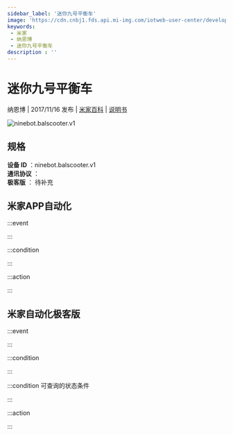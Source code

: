 ```yaml
---
sidebar_label: '迷你九号平衡车'
image: 'https://cdn.cnbj1.fds.api.mi-img.com/iotweb-user-center/developer_1678870888427SII2yfJL.png?GalaxyAccessKeyId=AKVGLQWBOVIRQ3XLEW&Expires=9223372036854775807&Signature=OD61P3y3UsaokllZsPBuJcY3OEs='
keywords: 
 - 米家
 - 纳恩博
 - 迷你九号平衡车
description : ''
---
```

# 迷你九号平衡车

纳恩博 | 2017/11/16 发布 | [米家百科](https://home.mi.com/webapp/content/baike/product/index.html?model=ninebot.balscooter.v1) | [说明书](https://home.mi.com/views/introduction.html?model=ninebot.balscooter.v1&region=cn)

![ninebot.balscooter.v1](https://cdn.cnbj1.fds.api.mi-img.com/iotweb-user-center/developer_1678870888427SII2yfJL.png?GalaxyAccessKeyId=AKVGLQWBOVIRQ3XLEW&Expires=9223372036854775807&Signature=OD61P3y3UsaokllZsPBuJcY3OEs=)

## 规格  
> 
**设备 ID** ：ninebot.balscooter.v1  
**通讯协议** ：  
**极客版**  ： 待补充 


## 米家APP自动化  

:::event  

:::

:::condition  

:::

:::action   

:::

## 米家自动化极客版  

:::event  

:::

:::condition  

:::

:::condition 可查询的状态条件  

:::

:::action  

:::

        
